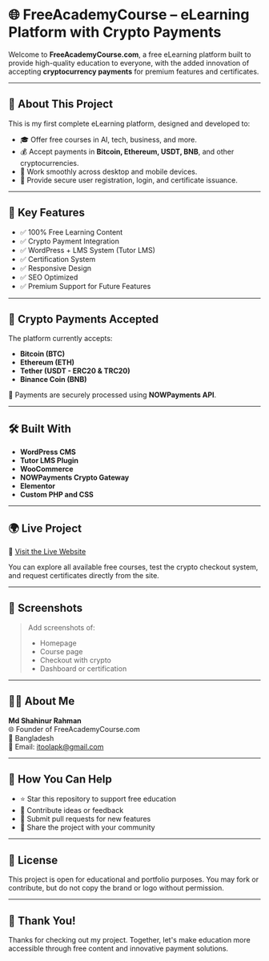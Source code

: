 # 🌐 FreeAcademyCourse – eLearning Platform with Crypto Payments

Welcome to **FreeAcademyCourse.com**, a free eLearning platform built to provide high-quality education to everyone, with the added innovation of accepting **cryptocurrency payments** for premium features and certificates.

---

## 📌 About This Project

This is my first complete eLearning platform, designed and developed to:
- 🎓 Offer free courses in AI, tech, business, and more.
- 💰 Accept payments in **Bitcoin, Ethereum, USDT, BNB**, and other cryptocurrencies.
- 📱 Work smoothly across desktop and mobile devices.
- 🔐 Provide secure user registration, login, and certificate issuance.

---

## 🔑 Key Features

- ✅ 100% Free Learning Content  
- ✅ Crypto Payment Integration  
- ✅ WordPress + LMS System (Tutor LMS)  
- ✅ Certification System  
- ✅ Responsive Design  
- ✅ SEO Optimized  
- ✅ Premium Support for Future Features  

---

## 💸 Crypto Payments Accepted

The platform currently accepts:

- **Bitcoin (BTC)**
- **Ethereum (ETH)**
- **Tether (USDT - ERC20 & TRC20)**
- **Binance Coin (BNB)**

🔐 Payments are securely processed using **NOWPayments API**.

---

## 🛠️ Built With

- **WordPress CMS**
- **Tutor LMS Plugin**
- **WooCommerce**
- **NOWPayments Crypto Gateway**
- **Elementor**
- **Custom PHP and CSS**

---

## 🌍 Live Project

🔗 [Visit the Live Website](https://freeacademycourse.com)

You can explore all available free courses, test the crypto checkout system, and request certificates directly from the site.

---

## 📸 Screenshots

> Add screenshots of:
> - Homepage
> - Course page
> - Checkout with crypto
> - Dashboard or certification

---

## 🙋‍♂️ About Me

**Md Shahinur Rahman**  
🌐 Founder of FreeAcademyCourse.com  
📍 Bangladesh  
📧 Email: [itoolapk@gmail.com](mailto:itoolapk@gmail.com)

---

## 🤝 How You Can Help

- ⭐ Star this repository to support free education
- 🧠 Contribute ideas or feedback
- 🧩 Submit pull requests for new features
- 📢 Share the project with your community

---

## 📃 License

This project is open for educational and portfolio purposes. You may fork or contribute, but do not copy the brand or logo without permission.

---

## 🙌 Thank You!

Thanks for checking out my project. Together, let's make education more accessible through free content and innovative payment solutions.

